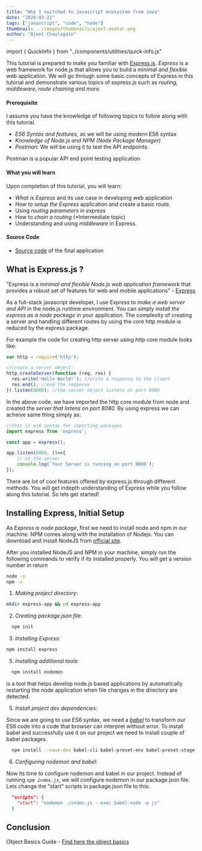 ```yaml
---
title: "Why I switched to Javascript ecosystem from Java"
date: "2020-03-21"
tags: ["javascript", "code", "node"]
thumbnail: ../images/thumbnails/ajeet-avatar.png
author: "Ajeet Chaulagain"
---
```


import { QuickInfo }  from "../components/utilities/quick-info.js"

This tutorial is prepared to make you familiar with [Express.js](https://expressjs.com/). _Express_ is a web framework for node.js that allows you to build a _minimal and flexible_ web application. We will go through some basic concepts of Express in this tutorial and demonstrate various topics of express.js such as _routing, middleware, route chaining and more._


#### Prerequisite

I assume you have the knowledge of following topics to follow along with this tutorial.

- _ES6 Syntax and features,_ as we will be using modern ES6 syntax
- _Knowledge of Node.js and NPM (Node Package Manager)_
- _Postman:_ We will be using it to test the API endpoints

<QuickInfo> 
    Postman is a popular API end point testing application
</QuickInfo>

#### What you will learn

Upon completion of this tutorial, you will learn:

- _What is Express_ and its use case in developing web application
- _How to setup the Express_ application and create a basic route.
- Using _routing parameters in express_
- How to _chain a routing_ (\*Intermediate topic)
- Understanding and using _middleware_ in Express.

#### Source Code

- [Source code](https://www.google.com) of the final application

## What is Express.js ?

"Express is a _minimal and flexible Node.js web application framework_ that provides a robust set of features for web and mobile applications" - [Express](https://expressjs.com/)

As a full-stack javascript developer, I use Express to _make a web server and API_ in the node.js runtime environment. You can simply _install the express as a node package_ in your application. The complexity of creating a server and handling different routes by using the core http module is reduced by the express package.

For example the code for creating http server using *http* core module looks like:

```js
var http = require('http');

//create a server object:
http.createServer(function (req, res) {
  res.write('Hello World!'); //write a response to the client
  res.end(); //end the response
}).listen(8080); //the server object listens on port 8080
```

In the above code, we have imported the http core module from node and created the *server that listens on port 8080.*
By using express we can acheive same thing simply as:

```js
//this is es6 syntax for importing packages
import express from 'express';

const app = express();

app.listen(8080, ()=>{
    // on the server
    console.log(`Your Server is running on port 8080`);
});
```

There are lot of cool features offered by express.js through different methods. You will get indepth understanding of Express while you follow along this tutorial. So lets get started!

## Installing Express, Initial Setup

As _Express is node package_, first we need to install node and npm in our machine. NPM comes along with the installation of Nodejs. You can download and install NodeJS from [official site](https://nodejs.org/en/).

After you installed NodeJS and NPM in your machine, simply run the following commands to verify if its installed properly. You will get a version number in return

```bash
node -v
npm -v
```

1. *Making project directory*:
```bash
mkdir express-app && cd express-app
```

2. *Creating package.json file*: 
```bash
  npm init
```

3. *Installing Express:* 
```bash
npm install express
```

5. *Installing additional tools:* 
```bash
  npm install nodemon
```
<QuickInfo url="https://www.npmjs.com/package/nodemon" name="nodemon">is a tool that helps develop node.js based applications by automatically restarting the node application when file changes in the directory are detected.</QuickInfo>


5. *Install project dev dependencies:*

Since we are going to use ES6 syntax, we need a *[babel](https://babeljs.io/)* to transform our ES6 code into a code that browser can interpret without error. To install babel and successfully use it on our project we need to install couple of babel packages.
```bash
  npm install --save-dev babel-cli babel-preset-env babel-preset-stage-0
```

6. *Configuring nodemon and babel:*

Now its time to configure nodemon and babel in our project. Instead of running *`npm index.js`*, we will configure nodemon in our package.json file. Lets change the "start" scripts in package.json file to this:

```json
  "scripts": {
    "start": "nodemon ./index.js --exec babel-node -e js"
  }

```



## Conclusion

Object Basics Guide - [Find here the object basics](https://developer.mozilla.org/en-US/docs/Learn/JavaScript/Objects/Basics)
